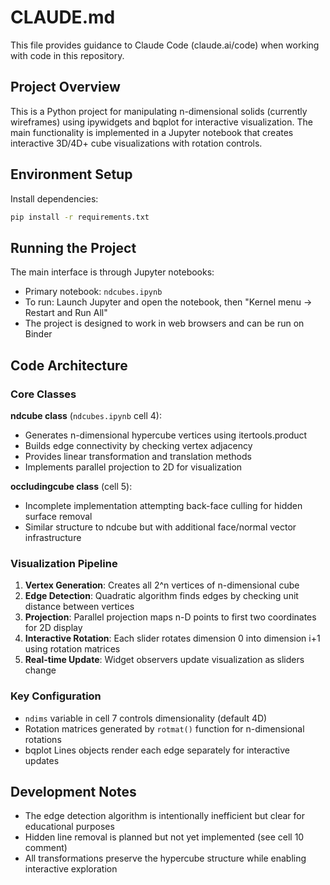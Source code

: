 # CLAUDE.md

This file provides guidance to Claude Code (claude.ai/code) when working with code in this repository.

## Project Overview

This is a Python project for manipulating n-dimensional solids (currently wireframes) using ipywidgets and bqplot for interactive visualization. The main functionality is implemented in a Jupyter notebook that creates interactive 3D/4D+ cube visualizations with rotation controls.

## Environment Setup

Install dependencies:
```bash
pip install -r requirements.txt
```

## Running the Project

The main interface is through Jupyter notebooks:
- Primary notebook: `ndcubes.ipynb` 
- To run: Launch Jupyter and open the notebook, then "Kernel menu -> Restart and Run All"
- The project is designed to work in web browsers and can be run on Binder

## Code Architecture

### Core Classes

**ndcube class** (`ndcubes.ipynb` cell 4):
- Generates n-dimensional hypercube vertices using itertools.product
- Builds edge connectivity by checking vertex adjacency
- Provides linear transformation and translation methods
- Implements parallel projection to 2D for visualization

**occludingcube class** (cell 5):
- Incomplete implementation attempting back-face culling for hidden surface removal
- Similar structure to ndcube but with additional face/normal vector infrastructure

### Visualization Pipeline

1. **Vertex Generation**: Creates all 2^n vertices of n-dimensional cube
2. **Edge Detection**: Quadratic algorithm finds edges by checking unit distance between vertices  
3. **Projection**: Parallel projection maps n-D points to first two coordinates for 2D display
4. **Interactive Rotation**: Each slider rotates dimension 0 into dimension i+1 using rotation matrices
5. **Real-time Update**: Widget observers update visualization as sliders change

### Key Configuration

- `ndims` variable in cell 7 controls dimensionality (default 4D)
- Rotation matrices generated by `rotmat()` function for n-dimensional rotations
- bqplot Lines objects render each edge separately for interactive updates

## Development Notes

- The edge detection algorithm is intentionally inefficient but clear for educational purposes
- Hidden line removal is planned but not yet implemented (see cell 10 comment)
- All transformations preserve the hypercube structure while enabling interactive exploration